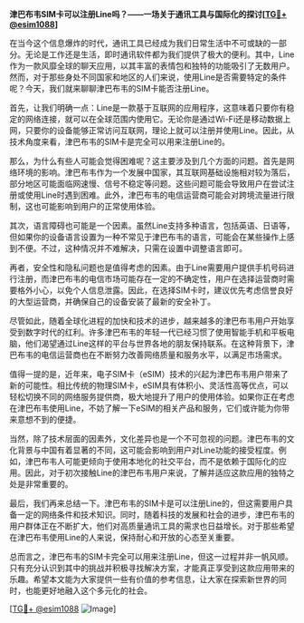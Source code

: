 **津巴布韦SIM卡可以注册Line吗？——一场关于通讯工具与国际化的探讨[[TG💪+ @esim1088](https://t.me/s/esim1088)]**

在当今这个信息爆炸的时代，通讯工具已经成为我们日常生活中不可或缺的一部分。无论是工作还是生活，即时通讯软件都为我们提供了极大的便利。其中，Line作为一款风靡全球的聊天应用，以其丰富的表情包和独特的功能吸引了无数用户。然而，对于那些身处不同国家和地区的人们来说，使用Line是否需要特定的条件呢？今天，我们就来聊聊津巴布韦的SIM卡能否注册Line。

首先，让我们明确一点：Line是一款基于互联网的应用程序，这意味着只要你有稳定的网络连接，就可以在全球范围内使用它。无论你是通过Wi-Fi还是移动数据上网，只要你的设备能够正常访问互联网，理论上就可以注册并使用Line。因此，从技术角度来看，津巴布韦的SIM卡是完全可以用来注册Line的。

那么，为什么有些人可能会觉得困难呢？这主要涉及到几个方面的问题。首先是网络环境的影响。津巴布韦作为一个发展中国家，其互联网基础设施相对较为落后，部分地区可能面临网速慢、信号不稳定等问题。这些问题可能会导致用户在尝试注册或使用Line时遇到困难。此外，津巴布韦的电信运营商可能会对跨境流量进行限制，这也可能影响到用户的正常使用体验。

其次，语言障碍也可能是一个因素。虽然Line支持多种语言，包括英语、日语等，但如果你的设备语言设置为一种不常见于津巴布韦的语言，可能会在某些操作上感到不便。不过，这种情况并不难解决，只需在设置中调整语言即可。

再者，安全性和隐私问题也是值得考虑的因素。由于Line需要用户提供手机号码进行注册，而津巴布韦的电信市场可能存在一定的不确定性，用户在选择运营商时需要格外小心，以免个人信息泄露。因此，在选择SIM卡时，建议优先考虑信誉良好的大型运营商，并确保自己的设备安装了最新的安全补丁。

尽管如此，随着全球化进程的加快和技术的进步，越来越多的津巴布韦用户开始享受到数字时代的红利。许多津巴布韦的年轻一代已经习惯了使用智能手机和平板电脑，他们渴望通过Line这样的平台与世界各地的朋友保持联系。在这种背景下，津巴布韦的电信运营商也在不断努力改善网络质量和服务水平，以满足市场需求。

值得一提的是，近年来，电子SIM卡（eSIM）技术的兴起为津巴布韦用户带来了新的可能性。相比传统的物理SIM卡，eSIM具有体积小、灵活性高等优点，可以轻松切换不同的网络服务提供商，极大地提升了用户的使用体验。如果你正在考虑在津巴布韦使用Line，不妨了解一下eSIM的相关产品和服务，它们或许能为你带来意想不到的便捷。

当然，除了技术层面的因素外，文化差异也是一个不可忽视的问题。津巴布韦的文化背景与中国有着显著的不同，这可能会影响到用户对Line功能的接受程度。例如，津巴布韦人可能更倾向于使用本地化的社交平台，而不是依赖于国际化的应用。因此，对于初次接触Line的津巴布韦用户来说，了解并适应这款应用的独特之处是非常重要的。

最后，我们再来总结一下。津巴布韦的SIM卡是可以注册Line的，但这需要用户具备一定的网络条件和技术知识。同时，随着科技的发展和社会的进步，津巴布韦的用户群体正在不断扩大，他们对高质量通讯工具的需求也日益增长。对于那些希望在津巴布韦使用Line的人来说，保持耐心和开放的心态至关重要。

总而言之，津巴布韦的SIM卡完全可以用来注册Line，但这一过程并非一帆风顺。只有充分认识到其中的挑战并积极寻找解决方案，才能真正享受到这款应用带来的乐趣。希望本文能为大家提供一些有价值的参考信息，让大家在探索新世界的同时，也能更好地融入这个多元化的社会。

[[TG💪+ @esim1088](https://t.me/s/esim1088) ![Image](https://i.postimg.cc/4NQfJmqS/Snipaste-2025-05-13-00-14-12.png)]